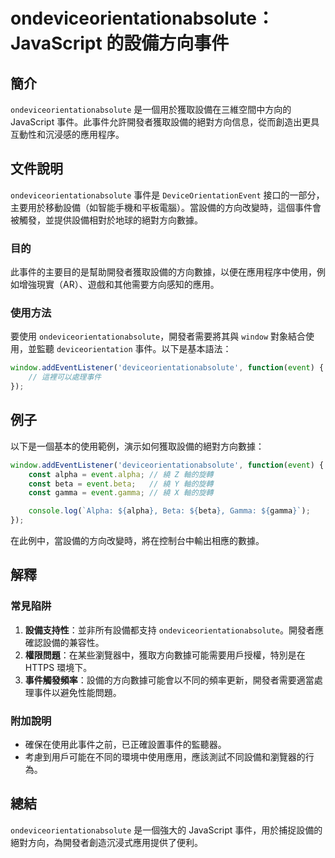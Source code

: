 <!--
Meta Description: # ondeviceorientationabsolute：JavaScript 的設備方向事件 ## 簡介 `ondeviceorientationabsolute` 是一個用於獲取設備在三維空間中方向的 JavaScript 事件。此事件允許開發者獲取設備的絕對方向信息，從而創造出更具互動性和沉...
Meta Keywords: ondeviceorientationabsolute, javascript, event, alpha, beta
-->

# ondeviceorientationabsolute：JavaScript 的設備方向事件

## 簡介
`ondeviceorientationabsolute` 是一個用於獲取設備在三維空間中方向的 JavaScript 事件。此事件允許開發者獲取設備的絕對方向信息，從而創造出更具互動性和沉浸感的應用程序。

## 文件說明
`ondeviceorientationabsolute` 事件是 `DeviceOrientationEvent` 接口的一部分，主要用於移動設備（如智能手機和平板電腦）。當設備的方向改變時，這個事件會被觸發，並提供設備相對於地球的絕對方向數據。

### 目的
此事件的主要目的是幫助開發者獲取設備的方向數據，以便在應用程序中使用，例如增強現實（AR）、遊戲和其他需要方向感知的應用。

### 使用方法
要使用 `ondeviceorientationabsolute`，開發者需要將其與 `window` 對象結合使用，並監聽 `deviceorientation` 事件。以下是基本語法：

```javascript
window.addEventListener('deviceorientationabsolute', function(event) {
    // 這裡可以處理事件
});
```

## 例子
以下是一個基本的使用範例，演示如何獲取設備的絕對方向數據：

```javascript
window.addEventListener('deviceorientationabsolute', function(event) {
    const alpha = event.alpha; // 繞 Z 軸的旋轉
    const beta = event.beta;   // 繞 Y 軸的旋轉
    const gamma = event.gamma; // 繞 X 軸的旋轉

    console.log(`Alpha: ${alpha}, Beta: ${beta}, Gamma: ${gamma}`);
});
```

在此例中，當設備的方向改變時，將在控制台中輸出相應的數據。

## 解釋
### 常見陷阱
1. **設備支持性**：並非所有設備都支持 `ondeviceorientationabsolute`。開發者應確認設備的兼容性。
2. **權限問題**：在某些瀏覽器中，獲取方向數據可能需要用戶授權，特別是在 HTTPS 環境下。
3. **事件觸發頻率**：設備的方向數據可能會以不同的頻率更新，開發者需要適當處理事件以避免性能問題。

### 附加說明
- 確保在使用此事件之前，已正確設置事件的監聽器。
- 考慮到用戶可能在不同的環境中使用應用，應該測試不同設備和瀏覽器的行為。

## 總結
`ondeviceorientationabsolute` 是一個強大的 JavaScript 事件，用於捕捉設備的絕對方向，為開發者創造沉浸式應用提供了便利。